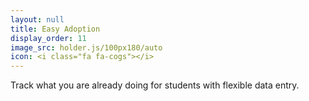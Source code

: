 ```yaml
---
layout: null
title: Easy Adoption
display_order: 11
image_src: holder.js/100px180/auto
icon: <i class="fa fa-cogs"></i>
---
```


Track what you are already doing for students with flexible data entry.

